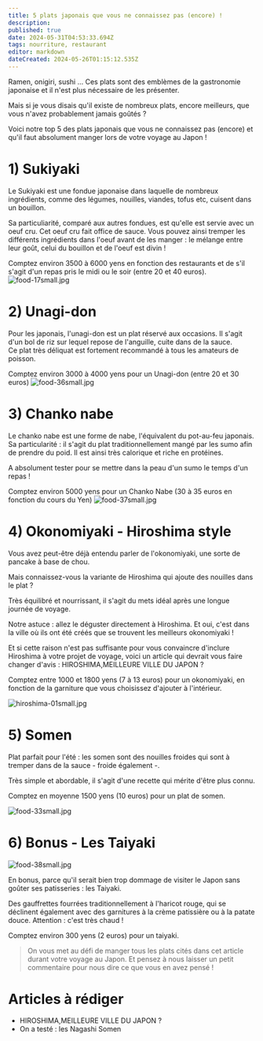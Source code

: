 ```yaml
---
title: 5 plats japonais que vous ne connaissez pas (encore) ! 
description: 
published: true
date: 2024-05-31T04:53:33.694Z
tags: nourriture, restaurant
editor: markdown
dateCreated: 2024-05-26T01:15:12.535Z
---
```


Ramen, onigiri, sushi ... Ces plats sont des emblèmes de la gastronomie japonaise et il n'est plus nécessaire de les présenter. 

Mais si je vous disais qu'il existe de nombreux plats, encore meilleurs, que vous n'avez probablement jamais goûtés ? 

Voici notre top 5 des plats japonais que vous ne connaissez pas (encore) et qu'il faut absolument manger lors de votre voyage au Japon ! 


# 1) Sukiyaki 
Le Sukiyaki est une fondue japonaise dans laquelle de nombreux ingrédients, comme des légumes, nouilles, viandes, tofus etc, cuisent dans un bouillon. 

Sa particuliarité, comparé aux autres fondues, est qu'elle est servie avec un oeuf cru. Cet oeuf cru fait office de sauce. Vous pouvez ainsi tremper les différents ingrédients dans l'oeuf avant de les manger : le mélange entre leur goût, celui du bouillon et de l'oeuf est divin ! 

Comptez environ 3500 à 6000 yens en fonction des restaurants et de s'il s'agit d'un repas pris le midi ou le soir (entre 20 et 40 euros). 
![food-17small.jpg](/blogpictures/food-17small.jpg)

# 2) Unagi-don 
Pour les japonais, l'unagi-don est un plat réservé aux occasions. Il s'agit d'un bol de riz sur lequel repose de l'anguille, cuite dans de la sauce.  
Ce plat très déliquat est fortement recommandé à tous les amateurs de poisson. 

Comptez environ 3000 à 4000 yens pour un Unagi-don (entre 20 et 30 euros) 
![food-36small.jpg](/blogpictures/food-36small.jpg)


# 3) Chanko nabe
Le chanko nabe est une forme de nabe, l'équivalent du pot-au-feu japonais. Sa particularité : il s'agit du plat traditionnellement mangé par les sumo afin de prendre du poid. Il est ainsi très calorique et riche en protéines. 

A absolument tester pour se mettre dans la peau d'un sumo le temps d'un repas ! 

Comptez environ 5000 yens pour un Chanko Nabe (30 à 35 euros en fonction du cours du Yen)
![food-37small.jpg](/blogpictures/food-37small.jpg)

# 4) Okonomiyaki - Hiroshima style 
Vous avez peut-être déjà entendu parler de l'okonomiyaki, une sorte de pancake à base de chou. 

Mais connaissez-vous la variante de Hiroshima qui ajoute des nouilles dans le plat ? 

Très équilibré et nourrissant, il s'agit du mets idéal après une longue journée de voyage. 

Notre astuce : allez le déguster directement à Hiroshima. Et oui, c'est dans la ville où ils ont été créés que se trouvent les meilleurs okonomiyaki ! 

Et si cette raison n'est pas suffisante pour vous convaincre d'inclure Hiroshima à votre projet de voyage, voici un article qui devrait vous faire changer d'avis : HIROSHIMA,MEILLEURE VILLE DU JAPON ? 

Comptez entre 1000 et 1800 yens (7 à 13 euros) pour un okonomiyaki, en fonction de la garniture que vous choisissez d'ajouter à l'intérieur.

![hiroshima-01small.jpg](/blogpictures/hiroshima-01small.jpg)

# 5) Somen 
Plat parfait pour l'été : les somen sont des nouilles froides qui sont à tremper dans de la sauce - froide également -. 

Très simple et abordable, il s'agit d'une recette qui mérite d'être plus connu. 

Comptez en moyenne 1500 yens (10 euros) pour un plat de somen. 

![food-33small.jpg](/blogpictures/food-33small.jpg)

# 6) Bonus - Les Taiyaki 
![food-38small.jpg](/blogpictures/food-38small.jpg)

En bonus, parce qu'il serait bien trop dommage de visiter le Japon sans goûter ses patisseries : les Taiyaki. 

Des gauffrettes fourrées traditionnellement à l'haricot rouge, qui se déclinent également avec des garnitures à la crème patissière ou à la patate douce. 
Attention : c'est très chaud ! 

Comptez environ 300 yens (2 euros) pour un taiyaki. 


> On vous met au défi de manger tous les plats cités dans cet article durant votre voyage au Japon. Et pensez à nous laisser un petit commentaire pour nous dire ce que vous en avez pensé ! 

# Articles à rédiger 
- HIROSHIMA,MEILLEURE VILLE DU JAPON ?
- On a testé : les Nagashi Somen